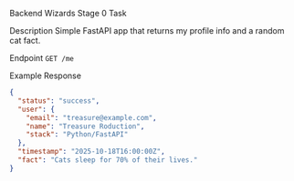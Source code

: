 Backend Wizards Stage 0 Task

Description
Simple FastAPI app that returns my profile info and a random cat fact.

Endpoint
`GET /me`

Example Response
```json
{
  "status": "success",
  "user": {
    "email": "treasure@example.com",
    "name": "Treasure Roduction",
    "stack": "Python/FastAPI"
  },
  "timestamp": "2025-10-18T16:00:00Z",
  "fact": "Cats sleep for 70% of their lives."
}
